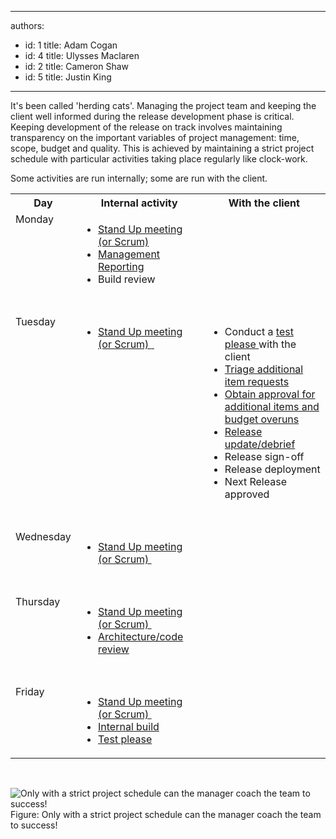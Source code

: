 

---
authors:
  - id: 1
    title: Adam Cogan
  - id: 4
    title: Ulysses Maclaren
  - id: 2
    title: Cameron Shaw
  - id: 5
    title: Justin King
---




<span class='intro'> It's been called 'herding cats'. Managing the project team and keeping the client well informed during the release development phase is critical. Keeping development of the release on track involves maintaining transparency on the important variables of project management&#58; time, scope, budget and quality. This is achieved by maintaining a strict project schedule with particular activities taking place regularly like clock-work.  </span>

<p>Some activities are run internally; some are run with the client. </p>
<span class="ms-rteCustom-FigureNormal"></span><table width="90%" class="clsSSWTable"><tbody><tr><th width="16%" scope="col">Day </th>
<th width="42%" scope="col">Internal activity </th>
<th width="42%" scope="col">With the client</th></tr>
<tr><td valign="top">Monday </td>
<td valign="top"><ul><li><a href="/Management/RulesToSuccessfulProjects/Pages/DailyStandUpScrum.aspx" shape="rect">Stand Up meeting (or Scrum) </a></li>
<li><a href="/Management/RulesToSuccessfulProjects/Pages/EnforceDeadlinesHaveAProjectReleasePlanADebriefAMark10AndAStatusMeeting.aspx" shape="rect">Management Reporting</a> </li>
<li>Build review </li></ul></td>
<td valign="top"></td></tr>
<tr><td colspan="3">&#160;</td></tr>
<tr><td valign="top">Tuesday </td>
<td valign="top"><ul><li><a href="/Management/RulesToSuccessfulProjects/Pages/DailyStandUpScrum.aspx" shape="rect"></a><a href="/Management/RulesToSuccessfulProjects/Pages/DailyStandUpScrum.aspx" shape="rect">Stand Up meeting (or Scrum)&#160;</a><a href="/Management/RulesToSuccessfulProjects/Pages/DailyStandUpScrum.aspx" shape="rect">&#160;</a> </li></ul></td>
<td valign="top"><ul><li>Conduct a <a href="/Management/RulesToSuccessfulProjects/Pages/InternalTestPlease.aspx" shape="rect">test please </a>with the client </li>
<li><a href="/Management/RulesToHappyClients/Pages/DoYouKnowWhatTasksAreInAReleasePlanInAdditionToDevelopmentWorkItems.aspx" shape="rect">Triage additional item requests</a> </li>
<li><a href="/Management/RulesToHappyClients/Pages/DoYouEmailClientsAsSoonAsYouRealiseyouwilloverrunyouroriginalestimate.aspx" shape="rect">Obtain approval for additional items and budget overuns</a> </li>
<li><a href="/Management/RulesToSuccessfulProjects/Pages/ReleaseDebrief.aspx" shape="rect">Release update/debrief</a> </li>
<li>Release sign-off </li>
<li>Release deployment </li>
<li>Next Release approved </li></ul></td></tr>
<tr><td colspan="3">&#160;</td></tr>
<tr><td valign="top">Wednesday </td>
<td valign="top"><ul><li><a href="/Management/RulesToSuccessfulProjects/Pages/DailyStandUpScrum.aspx" shape="rect">Stand Up meeting (or Scrum)&#160;</a> <ul></ul></li></ul></td>
<td valign="top"></td></tr>
<tr><td colspan="3">&#160;</td></tr>
<tr><td valign="top">Thursday </td>
<td valign="top"><ul><li><a href="/Management/RulesToSuccessfulProjects/Pages/DailyStandUpScrum.aspx" shape="rect">Stand Up meeting (or Scrum)&#160;</a> </li>
<li><a href="/SoftwareDevelopment/RulestobetterArchitectureandCodeReview/Pages/default.aspx" shape="rect">Architecture/code review</a> </li></ul></td>
<td valign="top"></td></tr>
<tr><td colspan="3">&#160;</td></tr>
<tr><td valign="top">Friday </td>
<td valign="top"><ul><li><a href="/Management/RulesToSuccessfulProjects/Pages/DailyStandUpScrum.aspx" shape="rect">Stand Up meeting (or Scrum)&#160;</a> </li>
<li><a href="http&#58;//www.ssw.com.au/ssw/Standards/Rules/RulesToBetterSetups.aspx#BuildVersionDay" shape="rect">Internal build</a> </li>
<li><a href="/Management/RulesToSuccessfulProjects/Pages/InternalTestPlease.aspx" shape="rect">Test please</a> </li></ul></td>
<td valign="top"></td></tr></tbody></table>
<p>&#160;</p>
<img class="ms-rteCustom-ImageArea" alt="Only with a strict project schedule can the manager coach the team to success!" src="/Management/RulestoBetterSpecificationReviews/PublishingImages/ProjectManagement_Coach.jpg" border="0" /> <font class="ms-rteCustom-FigureNormal">Figure&#58; Only with a strict project schedule can the manager coach the team to success! </font>


